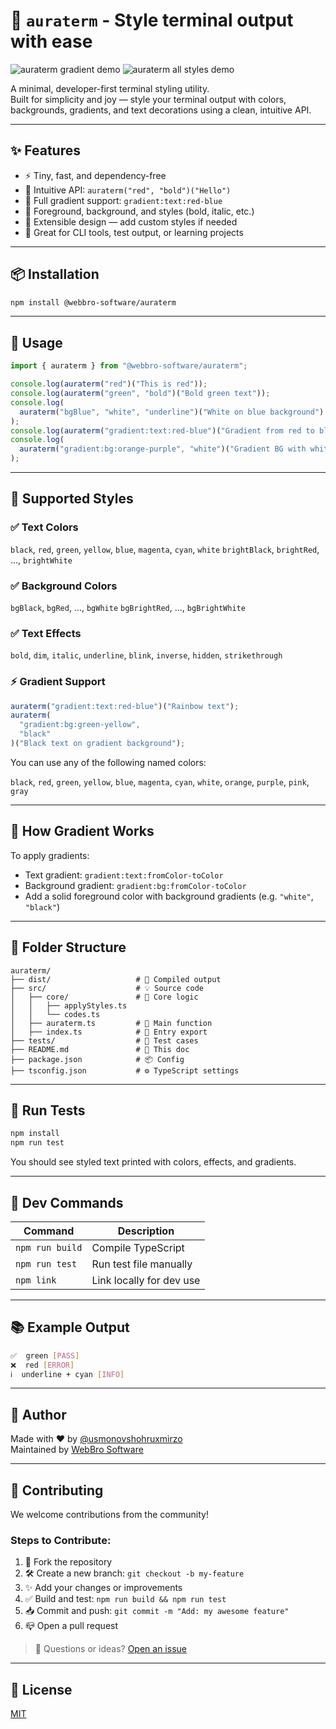 # 🎨 `auraterm` - Style terminal output with ease

![auraterm gradient demo](https://github.com/user-attachments/assets/dd011710-d1ef-4bb4-bc03-bbc4d9423356)
![auraterm all styles demo](https://github.com/user-attachments/assets/14ff8077-78b3-4e71-a52c-0fcbce8f7fad)

A minimal, developer-first terminal styling utility.  
Built for simplicity and joy — style your terminal output with colors, backgrounds, gradients, and text decorations using a clean, intuitive API.

---

## ✨ Features

- ⚡ Tiny, fast, and dependency-free
- 💅 Intuitive API: `auraterm("red", "bold")("Hello")`
- 🌈 Full gradient support: `gradient:text:red-blue`
- 🎨 Foreground, background, and styles (bold, italic, etc.)
- 🧠 Extensible design — add custom styles if needed
- 🧪 Great for CLI tools, test output, or learning projects

---

## 📦 Installation

```bash
npm install @webbro-software/auraterm
```

---

## 🚀 Usage

```js
import { auraterm } from "@webbro-software/auraterm";

console.log(auraterm("red")("This is red"));
console.log(auraterm("green", "bold")("Bold green text"));
console.log(
  auraterm("bgBlue", "white", "underline")("White on blue background")
);
console.log(auraterm("gradient:text:red-blue")("Gradient from red to blue"));
console.log(
  auraterm("gradient:bg:orange-purple", "white")("Gradient BG with white text")
);
```

---

## 🎨 Supported Styles

### ✅ Text Colors

`black`, `red`, `green`, `yellow`, `blue`, `magenta`, `cyan`, `white`
`brightBlack`, `brightRed`, ..., `brightWhite`

### ✅ Background Colors

`bgBlack`, `bgRed`, ..., `bgWhite`
`bgBrightRed`, ..., `bgBrightWhite`

### ✅ Text Effects

`bold`, `dim`, `italic`, `underline`, `blink`, `inverse`, `hidden`, `strikethrough`

### ⚡ Gradient Support

```js
auraterm("gradient:text:red-blue")("Rainbow text");
auraterm(
  "gradient:bg:green-yellow",
  "black"
)("Black text on gradient background");
```

You can use any of the following named colors:

`black`, `red`, `green`, `yellow`, `blue`, `magenta`, `cyan`, `white`,
`orange`, `purple`, `pink`, `gray`

---

## 🧠 How Gradient Works

To apply gradients:

- Text gradient: `gradient:text:fromColor-toColor`
- Background gradient: `gradient:bg:fromColor-toColor`
- Add a solid foreground color with background gradients (e.g. `"white"`, `"black"`)

---

## 📁 Folder Structure

```
auraterm/
├── dist/                   # 🔧 Compiled output
├── src/                    # 💡 Source code
│   ├── core/               # 🎯 Core logic
│   │   ├── applyStyles.ts
│   │   └── codes.ts
│   ├── auraterm.ts         # 🧠 Main function
│   ├── index.ts            # 🚪 Entry export
├── tests/                  # 🧪 Test cases
├── README.md               # 📘 This doc
├── package.json            # 📦 Config
├── tsconfig.json           # ⚙️ TypeScript settings
```

---

## 🧪 Run Tests

```bash
npm install
npm run test
```

You should see styled text printed with colors, effects, and gradients.

---

## 🔧 Dev Commands

| Command         | Description              |
| --------------- | ------------------------ |
| `npm run build` | Compile TypeScript       |
| `npm run test`  | Run test file manually   |
| `npm link`      | Link locally for dev use |

---

## 📚 Example Output

```bash
✅  green [PASS]
❌  red [ERROR]
ℹ️  underline + cyan [INFO]
```

---

## 👤 Author

Made with ❤️ by [@usmonovshohruxmirzo](https://github.com/usmonovshohruxmirzo)  
Maintained by [WebBro Software](https://github.com/webbro-software)

---

## 🤝 Contributing

We welcome contributions from the community!

### Steps to Contribute:

1. 🍴 Fork the repository
2. 🛠️ Create a new branch: `git checkout -b my-feature`
3. ✨ Add your changes or improvements
4. ✅ Build and test: `npm run build && npm run test`
5. 📥 Commit and push: `git commit -m "Add: my awesome feature"`
6. 📪 Open a pull request

> 💬 Questions or ideas? [Open an issue](https://github.com/webbro-software/auraterm/issues)

---

## 📄 License

[MIT](./LICENSE)
